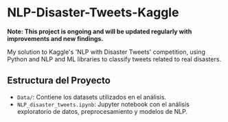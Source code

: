 # NLP-Disaster-Tweets-Kaggle

**Note: This project is ongoing and will be updated regularly with improvements and new findings.**

My solution to Kaggle's 'NLP with Disaster Tweets' competition, using Python and NLP and ML libraries to classify tweets related to real disasters.


## Estructura del Proyecto
- `Data/`: Contiene los datasets utilizados en el análisis.
- `NLP_disaster_tweets.ipynb`: Jupyter notebook con el análisis exploratorio de datos, preprocesamiento y modelos de NLP.
